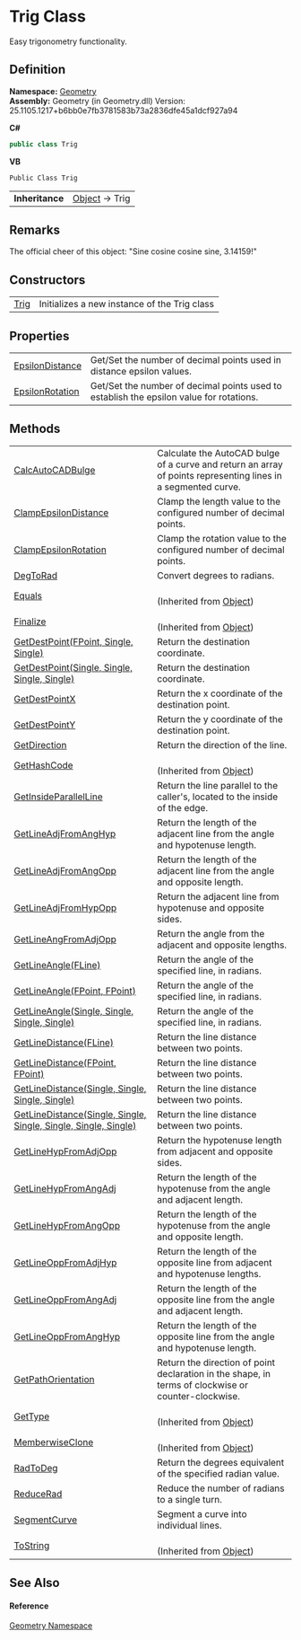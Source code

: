 # Trig Class


Easy trigonometry functionality.



## Definition
**Namespace:** <a href="eb409b48-e279-bdb4-daf3-3196b72d55a2.md">Geometry</a>  
**Assembly:** Geometry (in Geometry.dll) Version: 25.1105.1217+b6bb0e7fb3781583b73a2836dfe45a1dcf927a94

**C#**
``` C#
public class Trig
```
**VB**
``` VB
Public Class Trig
```

<table><tr><td><strong>Inheritance</strong></td><td><a href="https://learn.microsoft.com/dotnet/api/system.object" target="_blank" rel="noopener noreferrer">Object</a>  →  Trig</td></tr>
</table>



## Remarks
The official cheer of this object: "Sine cosine cosine sine, 3.14159!"

## Constructors
<table>
<tr>
<td><a href="fa1ee902-f76c-b46b-179f-6318f473c61e.md">Trig</a></td>
<td>Initializes a new instance of the Trig class</td></tr>
</table>

## Properties
<table>
<tr>
<td><a href="1e24b207-f246-3413-4529-66b4bb81433f.md">EpsilonDistance</a></td>
<td>Get/Set the number of decimal points used in distance epsilon values.</td></tr>
<tr>
<td><a href="17eb65e1-ebfe-5776-9017-25e890063e48.md">EpsilonRotation</a></td>
<td>Get/Set the number of decimal points used to establish the epsilon value for rotations.</td></tr>
</table>

## Methods
<table>
<tr>
<td><a href="e3818963-9f27-8b99-372e-385785ceb5ed.md">CalcAutoCADBulge</a></td>
<td>Calculate the AutoCAD bulge of a curve and return an array of points representing lines in a segmented curve.</td></tr>
<tr>
<td><a href="8807ca0e-9a85-a789-b77a-b9af11c70ceb.md">ClampEpsilonDistance</a></td>
<td>Clamp the length value to the configured number of decimal points.</td></tr>
<tr>
<td><a href="205d127d-1a08-2c92-1e7e-1847337bd1bb.md">ClampEpsilonRotation</a></td>
<td>Clamp the rotation value to the configured number of decimal points.</td></tr>
<tr>
<td><a href="07ca7041-13a4-ff2d-1009-414da449c552.md">DegToRad</a></td>
<td>Convert degrees to radians.</td></tr>
<tr>
<td><a href="https://learn.microsoft.com/dotnet/api/system.object.equals#system-object-equals(system-object)" target="_blank" rel="noopener noreferrer">Equals</a></td>
<td><br />(Inherited from <a href="https://learn.microsoft.com/dotnet/api/system.object" target="_blank" rel="noopener noreferrer">Object</a>)</td></tr>
<tr>
<td><a href="https://learn.microsoft.com/dotnet/api/system.object.finalize" target="_blank" rel="noopener noreferrer">Finalize</a></td>
<td><br />(Inherited from <a href="https://learn.microsoft.com/dotnet/api/system.object" target="_blank" rel="noopener noreferrer">Object</a>)</td></tr>
<tr>
<td><a href="8df0c51c-8020-248e-bf49-7949bcd8b296.md">GetDestPoint(FPoint, Single, Single)</a></td>
<td>Return the destination coordinate.</td></tr>
<tr>
<td><a href="101386ae-a60b-45e3-c5cf-b2910441c2e7.md">GetDestPoint(Single, Single, Single, Single)</a></td>
<td>Return the destination coordinate.</td></tr>
<tr>
<td><a href="86d156ab-8d28-3ea6-ca49-f672e501e740.md">GetDestPointX</a></td>
<td>Return the x coordinate of the destination point.</td></tr>
<tr>
<td><a href="7f3d4d6c-2acb-bf1e-8a6d-3c0cd4b8de46.md">GetDestPointY</a></td>
<td>Return the y coordinate of the destination point.</td></tr>
<tr>
<td><a href="4ea8de3c-a205-250f-149f-a44ea8ea2fa4.md">GetDirection</a></td>
<td>Return the direction of the line.</td></tr>
<tr>
<td><a href="https://learn.microsoft.com/dotnet/api/system.object.gethashcode" target="_blank" rel="noopener noreferrer">GetHashCode</a></td>
<td><br />(Inherited from <a href="https://learn.microsoft.com/dotnet/api/system.object" target="_blank" rel="noopener noreferrer">Object</a>)</td></tr>
<tr>
<td><a href="4ba53254-6f67-3671-8db9-58c29483bcca.md">GetInsideParallelLine</a></td>
<td>Return the line parallel to the caller's, located to the inside of the edge.</td></tr>
<tr>
<td><a href="75a6556b-58a7-63db-8dba-edbef5c492f7.md">GetLineAdjFromAngHyp</a></td>
<td>Return the length of the adjacent line from the angle and hypotenuse length.</td></tr>
<tr>
<td><a href="8bb0959f-3a7a-ac4d-3db5-5d386b08991a.md">GetLineAdjFromAngOpp</a></td>
<td>Return the length of the adjacent line from the angle and opposite length.</td></tr>
<tr>
<td><a href="ac65d87e-dce1-d270-2292-1a685d8af108.md">GetLineAdjFromHypOpp</a></td>
<td>Return the adjacent line from hypotenuse and opposite sides.</td></tr>
<tr>
<td><a href="801435f4-4b9f-7518-0887-cb59b5afa4af.md">GetLineAngFromAdjOpp</a></td>
<td>Return the angle from the adjacent and opposite lengths.</td></tr>
<tr>
<td><a href="db4c875c-e529-a64c-6e1e-9eedf87bc495.md">GetLineAngle(FLine)</a></td>
<td>Return the angle of the specified line, in radians.</td></tr>
<tr>
<td><a href="ccff81bd-3937-6def-0fee-ae0772088712.md">GetLineAngle(FPoint, FPoint)</a></td>
<td>Return the angle of the specified line, in radians.</td></tr>
<tr>
<td><a href="038047dc-6065-6ff1-f3b3-bb9a6ee8853f.md">GetLineAngle(Single, Single, Single, Single)</a></td>
<td>Return the angle of the specified line, in radians.</td></tr>
<tr>
<td><a href="54891a91-f144-f645-80c8-a8f7f3ea041b.md">GetLineDistance(FLine)</a></td>
<td>Return the line distance between two points.</td></tr>
<tr>
<td><a href="b4714883-1ded-6db7-b7af-8a2a2d0ce229.md">GetLineDistance(FPoint, FPoint)</a></td>
<td>Return the line distance between two points.</td></tr>
<tr>
<td><a href="67496472-84c9-2282-13f5-f731d0a9f4b9.md">GetLineDistance(Single, Single, Single, Single)</a></td>
<td>Return the line distance between two points.</td></tr>
<tr>
<td><a href="ad5d552d-d104-4e2b-3df4-b8a75f881006.md">GetLineDistance(Single, Single, Single, Single, Single, Single)</a></td>
<td>Return the line distance between two points.</td></tr>
<tr>
<td><a href="15e86d32-25a9-9715-067a-55e0a5bbd0ce.md">GetLineHypFromAdjOpp</a></td>
<td>Return the hypotenuse length from adjacent and opposite sides.</td></tr>
<tr>
<td><a href="e68634af-21c1-ecbf-83e9-9a024717d4a3.md">GetLineHypFromAngAdj</a></td>
<td>Return the length of the hypotenuse from the angle and adjacent length.</td></tr>
<tr>
<td><a href="6a945bbc-fdfa-085f-7df1-96ad7efe95b6.md">GetLineHypFromAngOpp</a></td>
<td>Return the length of the hypotenuse from the angle and opposite length.</td></tr>
<tr>
<td><a href="a3d02e94-bc0a-3b00-b958-0c84d9a1cdf5.md">GetLineOppFromAdjHyp</a></td>
<td>Return the length of the opposite line from adjacent and hypotenuse lengths.</td></tr>
<tr>
<td><a href="49279e34-3ee5-387c-b4f6-cdec635b0443.md">GetLineOppFromAngAdj</a></td>
<td>Return the length of the opposite line from the angle and adjacent length.</td></tr>
<tr>
<td><a href="47fc7af7-1cd3-94f4-7593-ae812687e9b7.md">GetLineOppFromAngHyp</a></td>
<td>Return the length of the opposite line from the angle and hypotenuse length.</td></tr>
<tr>
<td><a href="de33688b-14d9-26a1-fbe7-7c1578bddbc2.md">GetPathOrientation</a></td>
<td>Return the direction of point declaration in the shape, in terms of clockwise or counter-clockwise.</td></tr>
<tr>
<td><a href="https://learn.microsoft.com/dotnet/api/system.object.gettype" target="_blank" rel="noopener noreferrer">GetType</a></td>
<td><br />(Inherited from <a href="https://learn.microsoft.com/dotnet/api/system.object" target="_blank" rel="noopener noreferrer">Object</a>)</td></tr>
<tr>
<td><a href="https://learn.microsoft.com/dotnet/api/system.object.memberwiseclone" target="_blank" rel="noopener noreferrer">MemberwiseClone</a></td>
<td><br />(Inherited from <a href="https://learn.microsoft.com/dotnet/api/system.object" target="_blank" rel="noopener noreferrer">Object</a>)</td></tr>
<tr>
<td><a href="5abe3b73-7527-3ec1-f268-21fc2b4282c8.md">RadToDeg</a></td>
<td>Return the degrees equivalent of the specified radian value.</td></tr>
<tr>
<td><a href="dff964a3-d0a4-2258-9460-b60179ff428e.md">ReduceRad</a></td>
<td>Reduce the number of radians to a single turn.</td></tr>
<tr>
<td><a href="0f396f80-44f6-cf4c-355e-94cca1020452.md">SegmentCurve</a></td>
<td>Segment a curve into individual lines.</td></tr>
<tr>
<td><a href="https://learn.microsoft.com/dotnet/api/system.object.tostring" target="_blank" rel="noopener noreferrer">ToString</a></td>
<td><br />(Inherited from <a href="https://learn.microsoft.com/dotnet/api/system.object" target="_blank" rel="noopener noreferrer">Object</a>)</td></tr>
</table>

## See Also


#### Reference
<a href="eb409b48-e279-bdb4-daf3-3196b72d55a2.md">Geometry Namespace</a>  
